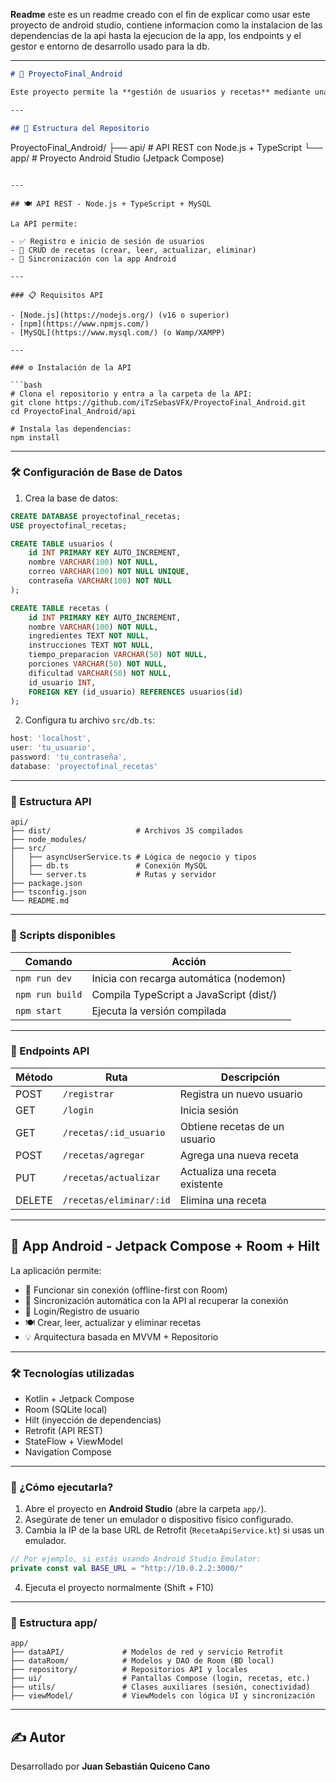 **Readme** este es un readme creado con el fin de explicar como usar este proyecto de android studio, contiene informacion como la instalacion de las dependencias de la api hasta la ejecucion de la app, los endpoints y el gestor e entorno de desarrollo usado para la db.

---

```markdown
# 📱 ProyectoFinal_Android

Este proyecto permite la **gestión de usuarios y recetas** mediante una API REST desarrollada con **Node.js + Express + TypeScript**, y una aplicación móvil hecha con **Android Jetpack Compose + Room** que funciona **offline-first**, permitiendo sincronización con la API cuando haya conexión.

---

## 📂 Estructura del Repositorio

```

ProyectoFinal\_Android/
├── api/                   # API REST con Node.js + TypeScript
└── app/                   # Proyecto Android Studio (Jetpack Compose)

````

---

## 🍽️ API REST - Node.js + TypeScript + MySQL

La API permite:

- ✅ Registro e inicio de sesión de usuarios
- 🍲 CRUD de recetas (crear, leer, actualizar, eliminar)
- 🔄 Sincronización con la app Android

---

### 📋 Requisitos API

- [Node.js](https://nodejs.org/) (v16 o superior)
- [npm](https://www.npmjs.com/)
- [MySQL](https://www.mysql.com/) (o Wamp/XAMPP)

---

### ⚙️ Instalación de la API

```bash
# Clona el repositorio y entra a la carpeta de la API:
git clone https://github.com/iTzSebasVFX/ProyectoFinal_Android.git
cd ProyectoFinal_Android/api

# Instala las dependencias:
npm install
````

---

### 🛠️ Configuración de Base de Datos

1. Crea la base de datos:

```sql
CREATE DATABASE proyectofinal_recetas;
USE proyectofinal_recetas;

CREATE TABLE usuarios (
    id INT PRIMARY KEY AUTO_INCREMENT,
    nombre VARCHAR(100) NOT NULL,
    correo VARCHAR(100) NOT NULL UNIQUE,
    contraseña VARCHAR(100) NOT NULL
);

CREATE TABLE recetas (
    id INT PRIMARY KEY AUTO_INCREMENT,
    nombre VARCHAR(100) NOT NULL,
    ingredientes TEXT NOT NULL,
    instrucciones TEXT NOT NULL,
    tiempo_preparacion VARCHAR(50) NOT NULL,
    porciones VARCHAR(50) NOT NULL,
    dificultad VARCHAR(50) NOT NULL,
    id_usuario INT,
    FOREIGN KEY (id_usuario) REFERENCES usuarios(id)
);
```

2. Configura tu archivo `src/db.ts`:

```ts
host: 'localhost',
user: 'tu_usuario',
password: 'tu_contraseña',
database: 'proyectofinal_recetas'
```

---

### 📁 Estructura API

```
api/
├── dist/                   # Archivos JS compilados
├── node_modules/
├── src/
│   ├── asyncUserService.ts # Lógica de negocio y tipos
│   ├── db.ts               # Conexión MySQL
│   └── server.ts           # Rutas y servidor
├── package.json
├── tsconfig.json
└── README.md
```

---

### 🚀 Scripts disponibles

| Comando         | Acción                                  |
| --------------- | --------------------------------------- |
| `npm run dev`   | Inicia con recarga automática (nodemon) |
| `npm run build` | Compila TypeScript a JavaScript (dist/) |
| `npm start`     | Ejecuta la versión compilada            |

---

### 🔌 Endpoints API

| Método | Ruta                    | Descripción                    |
| ------ | ----------------------- | ------------------------------ |
| POST   | `/registrar`            | Registra un nuevo usuario      |
| GET    | `/login`                | Inicia sesión                  |
| GET    | `/recetas/:id_usuario`  | Obtiene recetas de un usuario  |
| POST   | `/recetas/agregar`      | Agrega una nueva receta        |
| PUT    | `/recetas/actualizar`   | Actualiza una receta existente |
| DELETE | `/recetas/eliminar/:id` | Elimina una receta             |

---

## 🤖 App Android - Jetpack Compose + Room + Hilt

La aplicación permite:

* 📶 Funcionar sin conexión (offline-first con Room)
* 🔄 Sincronización automática con la API al recuperar la conexión
* 🧾 Login/Registro de usuario
* 🍽️ Crear, leer, actualizar y eliminar recetas
* 💡 Arquitectura basada en MVVM + Repositorio

---

### 🛠️ Tecnologías utilizadas

* Kotlin + Jetpack Compose
* Room (SQLite local)
* Hilt (inyección de dependencias)
* Retrofit (API REST)
* StateFlow + ViewModel
* Navigation Compose

---

### 📱 ¿Cómo ejecutarla?

1. Abre el proyecto en **Android Studio** (abre la carpeta `app/`).
2. Asegúrate de tener un emulador o dispositivo físico configurado.
3. Cambia la IP de la base URL de Retrofit (`RecetaApiService.kt`) si usas un emulador.

```kotlin
// Por ejemplo, si estás usando Android Studio Emulator:
private const val BASE_URL = "http://10.0.2.2:3000/"
```

4. Ejecuta el proyecto normalmente (Shift + F10)

---

### 📁 Estructura app/

```
app/
├── dataAPI/             # Modelos de red y servicio Retrofit
├── dataRoom/            # Modelos y DAO de Room (BD local)
├── repository/          # Repositorios API y locales
├── ui/                  # Pantallas Compose (login, recetas, etc.)
├── utils/               # Clases auxiliares (sesión, conectividad)
├── viewModel/           # ViewModels con lógica UI y sincronización
```

---

## ✍️ Autor

Desarrollado por **Juan Sebastián Quiceno Cano**
